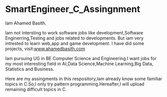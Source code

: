 # SmartEngineer_C_Assingnment

Iam Ahamed Basith.

Iam not intersting to work software jobs like development,Software Enginerring,Testing and jobs related to developments.
But iam very intrested to learn web,app and game development.
I have did some projects,
visit:www.ahamedbasith.com

Iam pursuing UG in BE Computer Science and Engineering.I want jobs for my most interesting field in AI,Data Science,Machine Learning,Big Data,
Statistics and Business.

Here are my assingments in this respository,Iam already know some familiar topics in C.So,I only try pattern programming.Hereafter,I will upload
remaining difficult topics in C.
